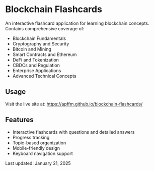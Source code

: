# Blockchain Flashcards

An interactive flashcard application for learning blockchain concepts. Contains comprehensive coverage of:
- Blockchain Fundamentals
- Cryptography and Security
- Bitcoin and Mining
- Smart Contracts and Ethereum
- DeFi and Tokenization
- CBDCs and Regulation
- Enterprise Applications
- Advanced Technical Concepts

## Usage
Visit the live site at: https://apffm.github.io/blockchain-flashcards/

## Features
- Interactive flashcards with questions and detailed answers
- Progress tracking
- Topic-based organization
- Mobile-friendly design
- Keyboard navigation support

Last updated: January 21, 2025 